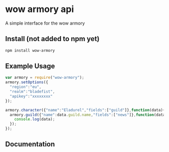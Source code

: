 # wow armory api

A simple interface for the wow armory

## Install (not added to npm yet)
```bash
npm install wow-armory
```

## Example Usage
```js
var armory = require("wow-armory");
armory.setOptions({
  "region":"eu",
  "realm":"bladefist",
  "apikey":"xxxxxxxx"
});

armory.character({"name":"Eladurel","fields":["guild"]},function(data){
  armory.guild({"name":data.guild.name,"fields":["news"]},function(data){
    console.log(data);
  });
});

```

## Documentation
